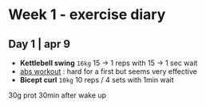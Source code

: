 # Week 1 - exercise diary

## Day 1 | apr 9

* **Kettlebell swing** `16kg` 15 -> 1 reps with 15 -> 1 sec wait
* [abs workout](http://youtu.be/BsaD-BadB9M) : hard for a first but seems very effective
* **Bicept curl** `10kg` 10 reps / 4 sets with 1min wait

30g prot 30min after wake up
